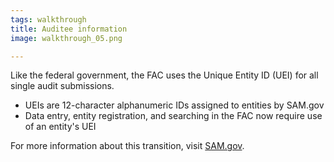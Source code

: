```yaml
---
tags: walkthrough
title: Auditee information
image: walkthrough_05.png

---
```

Like the federal government, the FAC uses the Unique Entity ID (UEI) for all single audit submissions.
- UEIs are 12-character alphanumeric IDs assigned to entities by SAM.gov
- Data entry, entity registration, and searching in the FAC now require use of an entity's UEI

For more information about this transition, visit [SAM.gov](https://sam.gov/content/home).